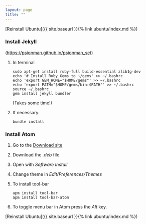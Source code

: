 ```yaml
---
layout: page
title: ""
---
```


[Reinstall Ubuntu]({{ site.baseurl }}{% link ubuntu/index.md %})

### Install Jekyll

(https://psionman.github.io/psionman_set)

1. In terminal

    ``` console
    sudo apt-get install ruby-full build-essential zlib1g-dev
    echo '# Install Ruby Gems to ~/gems' >> ~/.bashrc
    echo 'export GEM_HOME="$HOME/gems"' >> ~/.bashrc
    echo 'export PATH="$HOME/gems/bin:$PATH"' >> ~/.bashrc
    source ~/.bashrc
    gem install jekyll bundler
    ```
    (Takes some time!)

1. If necessary:
    ``` console
    bundle install
    ```

### Install Atom

1. Go to the [Download site](https://atom.io/)

1. Download the *.deb* file

1. Open with *Software Install*

1. Change theme in *Edit/Preferences/Themes*

1. To install tool-bar
   ```console
   apm install tool-bar
   apm install tool-bar-atom
   ```
1. To toggle menu bar in Atom press the *Alt* key.


[Reinstall Ubuntu]({{ site.baseurl }}{% link ubuntu/index.md %})
